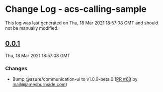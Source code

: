 # Change Log - acs-calling-sample

This log was last generated on Thu, 18 Mar 2021 18:57:08 GMT and should not be manually modified.

<!-- Start content -->

## [0.0.1](https://github.com/azure/communication-ui-sdk/tree/acs-calling-sample_v0.0.1)

Thu, 18 Mar 2021 18:57:08 GMT

### Changes

- Bump @azure/communication-ui to v1.0.0-beta.0 ([PR #68](https://github.com/azure/communication-ui-sdk/pull/68) by mail@jamesburnside.com)
